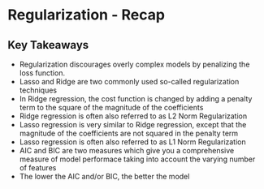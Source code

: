 
# Regularization - Recap

## Key Takeaways 

- Regularization discourages overly complex models by penalizing the loss function.
- Lasso and Ridge are two commonly used so-called regularization techniques 
- In Ridge regression, the cost function is changed by adding a penalty term to the square of the magnitude of the coefficients 
- Ridge regression is often also referred to as L2 Norm Regularization 
- Lasso regression is very similar to Ridge regression, except that the magnitude of the coefficients are not squared in the penalty term 
- Lasso regression is often also referred to as L1 Norm Regularization 
- AIC and BIC are two measures which give you a comprehensive measure of model performace taking into account the varying number of features  
- The lower the AIC and/or BIC, the better the model 
